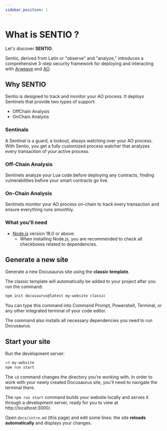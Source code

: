 ```yaml
---
sidebar_position: 1
---
```


# What is SENTIO ?

Let's discover **SENTIO**.

Sentio, derived from Latin or "observe" and "analyze," introduces a
comprehensive 3-step security framework for deploying and
interacting with [Arweave](https://www.arweave.org/) and [AO](https://ao.arweave.dev/).





## Why SENTIO

Sentio is designed to track and monitor your AO process. It deploys Sentinels that provide two types of support:

- OffChain Analysis
- OnChain Analysis

### Sentinals
A Sentinal is a guard, a lookout, always watching over your AO process. With Sentio, you get a fully customized process watcher that analyzes every transaction of your active process.


### Off-Chain Analysis

Sentinels analyze your Lua code before deploying any contracts, finding vulnerabilities before your smart contracts go live.

### On-Chain Analysis

Sentinels monitor your AO process on-chain to track every transaction and ensure everything runs smoothly.


### What you'll need

- [Node.js](https://nodejs.org/en/download/) version 18.0 or above:
  - When installing Node.js, you are recommended to check all checkboxes related to dependencies.

## Generate a new site

Generate a new Docusaurus site using the **classic template**.

The classic template will automatically be added to your project after you run the command:

```bash
npm init docusaurus@latest my-website classic
```

You can type this command into Command Prompt, Powershell, Terminal, or any other integrated terminal of your code editor.

The command also installs all necessary dependencies you need to run Docusaurus.

## Start your site

Run the development server:

```bash
cd my-website
npm run start
```

The `cd` command changes the directory you're working with. In order to work with your newly created Docusaurus site, you'll need to navigate the terminal there.

The `npm run start` command builds your website locally and serves it through a development server, ready for you to view at http://localhost:3000/.

Open `docs/intro.md` (this page) and edit some lines: the site **reloads automatically** and displays your changes.
